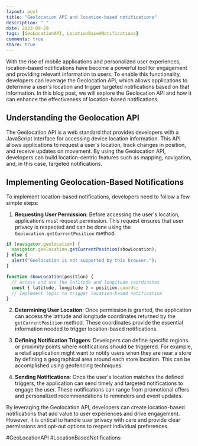 ```yaml
---
layout: post
title: "Geolocation API and location-based notifications"
description: " "
date: 2023-09-29
tags: [GeoLocationAPI, LocationBasedNotifications]
comments: true
share: true
---
```


With the rise of mobile applications and personalized user experiences, location-based notifications have become a powerful tool for engagement and providing relevant information to users. To enable this functionality, developers can leverage the Geolocation API, which allows applications to determine a user's location and trigger targeted notifications based on that information. In this blog post, we will explore the Geolocation API and how it can enhance the effectiveness of location-based notifications.

## Understanding the Geolocation API

The Geolocation API is a web standard that provides developers with a JavaScript interface for accessing device location information. This API allows applications to request a user's location, track changes in position, and receive updates on movement. By using the Geolocation API, developers can build location-centric features such as mapping, navigation, and, in this case, targeted notifications.

## Implementing Geolocation-Based Notifications

To implement location-based notifications, developers need to follow a few simple steps:

1. **Requesting User Permission**: Before accessing the user's location, applications must request permission. This request ensures that user privacy is respected and can be done using the `Geolocation.getCurrentPosition` method.

```javascript
if (navigator.geolocation) {
  navigator.geolocation.getCurrentPosition(showLocation);
} else {
  alert("Geolocation is not supported by this browser.");
}

function showLocation(position) {
  // Access and use the latitude and longitude coordinates
  const { latitude, longitude } = position.coords;
  // Implement logic to trigger location-based notification
}
```

2. **Determining User Location**: Once permission is granted, the application can access the latitude and longitude coordinates returned by the `getCurrentPosition` method. These coordinates provide the essential information needed to trigger location-based notifications.

3. **Defining Notification Triggers**: Developers can define specific regions or proximity points where notifications should be triggered. For example, a retail application might want to notify users when they are near a store by defining a geographical area around each store location. This can be accomplished using geofencing techniques.

4. **Sending Notifications**: Once the user's location matches the defined triggers, the application can send timely and targeted notifications to engage the user. These notifications can range from promotional offers and personalized recommendations to reminders and event updates.

By leveraging the Geolocation API, developers can create location-based notifications that add value to user experiences and drive engagement. However, it is critical to handle user privacy with care and provide clear permissions and opt-out options to respect individual preferences.

#GeoLocationAPI #LocationBasedNotifications